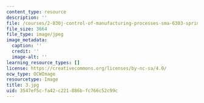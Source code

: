 ```yaml
---
content_type: resource
description: ''
file: /courses/2-830j-control-of-manufacturing-processes-sma-6303-spring-2008/3547ef5cfa42c221886bfc766c52c99c_3.jpg
file_size: 3664
file_type: image/jpeg
image_metadata:
  caption: ''
  credit: ''
  image-alt: ''
learning_resource_types: []
license: https://creativecommons.org/licenses/by-nc-sa/4.0/
ocw_type: OCWImage
resourcetype: Image
title: 3.jpg
uid: 3547ef5c-fa42-c221-886b-fc766c52c99c
---
```

